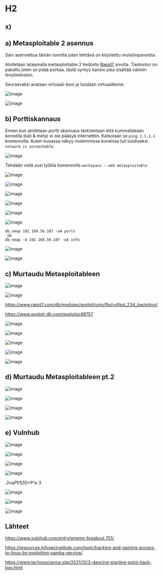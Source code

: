 # H2



## x) 



## a) Metasploitable 2 asennus

Sain asennettua tämän tunnilla joten tehtävä on kirjoitettu muistiinpanoista.

Aloitetaan lataamalla metasploitable 2 tiedosto [Rapid7](https://docs.rapid7.com/metasploit/metasploitable-2/) sivulta. Tiedoston on pakattu joten se pitää purkaa, tästä syntyy kansio joka sisältää valmiin levytiedoston. 

Seuraavaksi avataan virtuaali-boxi ja luodaan virtuaalikone. 

![image](https://user-images.githubusercontent.com/93308960/199983008-f9e66312-ead4-40e7-a61b-ad94a5bdec9c.png)





![image](https://user-images.githubusercontent.com/93308960/199983146-387f6c3f-f813-4917-b27a-14f4f367945f.png)




## b) Porttiskannaus 

Ennen kun aloitetaan portti skannaus tarkistetaan että kummallakaan koneella (kali & meta) ei ole pääsyä internettiin. Katsotaan se `ping 1.1.1.1` komennolla.
Kuten kuvassa näkyy molemmissa koneissa tuli tulokseksi `network is unreachable`.

![image](https://user-images.githubusercontent.com/93308960/199989367-520b2c33-3b20-4260-8fc3-0598ac24b83b.png)

Tehdään vielä uusi työtila komennolla `workspace --add metasploitable`

![image](https://user-images.githubusercontent.com/93308960/200121145-461e7d3a-fe1d-44b1-b375-044d4e00a3a8.png)











![image](https://user-images.githubusercontent.com/93308960/200121990-6e4e9f3b-bfe2-46de-bd6b-0655e2e9ea04.png)

![image](https://user-images.githubusercontent.com/93308960/200122016-0cf61e51-aeda-4bb3-8cfc-aa6cc4e5cae0.png)

![image](https://user-images.githubusercontent.com/93308960/200122043-a56e5441-5d5c-4d91-b7cf-d84d768be530.png)

![image](https://user-images.githubusercontent.com/93308960/200122121-9820bf02-c0a0-40d2-a34f-60fbc79ef644.png)


![image](https://user-images.githubusercontent.com/93308960/200122105-79c54c68-e598-4514-b65c-efd87febe6fe.png)


```
db_nmap 192.168.56.107 -oA ports
 &&
db_nmap -A 192.168.56.107 -oA info
```

![image](https://user-images.githubusercontent.com/93308960/200122695-5e83c476-a27b-41ef-a1fb-84127339d720.png)


![image](https://user-images.githubusercontent.com/93308960/200141471-a02a7aca-a4cd-430a-a54a-eeedbe2cc3d3.png)


## c) Murtaudu Metasploitableen

![image](https://user-images.githubusercontent.com/93308960/200122909-2ab1eb3e-5e98-4ef6-b7fc-9fff241af494.png)

![image](https://user-images.githubusercontent.com/93308960/200123067-175d4982-ea77-4aff-8267-883a017a803b.png)



https://www.rapid7.com/db/modules/exploit/unix/ftp/vsftpd_234_backdoor/

https://www.exploit-db.com/exploits/49757


![image](https://user-images.githubusercontent.com/93308960/200123102-00c6755c-729e-4269-b6bc-bd2cee56c85c.png)

![image](https://user-images.githubusercontent.com/93308960/200123125-12dd1fa3-f7ec-40cb-a3f6-a390aa65eab3.png)

![image](https://user-images.githubusercontent.com/93308960/200123299-f3303d43-4409-4592-9afe-6f47671033ae.png)

![image](https://user-images.githubusercontent.com/93308960/200123559-63a896ef-271d-4ef0-b1c7-1882e157baf6.png)

![image](https://user-images.githubusercontent.com/93308960/200123584-b5473065-34ee-4515-9475-f075d4dce335.png)


## d) Murtaudu Metasploitableen pt.2 

![image](https://user-images.githubusercontent.com/93308960/200133620-ec15a84a-f736-4df6-a235-70b8a59fb275.png)


![image](https://user-images.githubusercontent.com/93308960/200133663-faed89e9-cdcd-4715-bfbe-bfde6ac5f3f8.png)


![image](https://user-images.githubusercontent.com/93308960/200133681-731942c9-03de-4d14-b9e1-877a0c385e8f.png)

![image](https://user-images.githubusercontent.com/93308960/200133823-d81e7ff9-4495-4555-9355-84bc62fe88e4.png)


## e) Vulnhub

![image](https://user-images.githubusercontent.com/93308960/200137462-b9e9f69d-69b6-432c-b1bd-1d4ad13434aa.png)


![image](https://user-images.githubusercontent.com/93308960/200137449-14f225bd-7d2d-41cc-9998-729d06763469.png)

![image](https://user-images.githubusercontent.com/93308960/200137664-164ed54f-859a-4d37-a310-ed5a0f456d08.png)

![image](https://user-images.githubusercontent.com/93308960/200137947-2a64d88f-4fd1-421b-af9d-0773c95739a5.png)

.2uqPEfj3D<P’a-3

![image](https://user-images.githubusercontent.com/93308960/200138346-f48d7c0c-e3bb-44f6-8bb0-299ff0acd332.png)


![image](https://user-images.githubusercontent.com/93308960/200138465-46d67da7-9271-4b7c-a0c2-eb549b17017c.png)


![image](https://user-images.githubusercontent.com/93308960/200138999-d5f1b65a-3c0d-4d0e-b860-f53c3a842f62.png)


## Lähteet

https://www.vulnhub.com/entry/empire-breakout,751/

https://resources.infosecinstitute.com/topic/hacking-and-gaining-access-to-linux-by-exploiting-samba-service/


https://www.technoscience.site/2021/12/3-dancing-starting-point-hack-box.html
